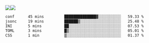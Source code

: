 <div style="display: flex; flex-direction: row;">
<img style="height: auto; width: auto;" class="img" src="https://raw.githubusercontent.com/blazepp/github-stats/master/generated/overview.svg#gh-dark-mode-only" />
<img style="height: auto; width: auto;" class="img" src="https://raw.githubusercontent.com/blazepp/github-stats/master/generated/languages.svg#gh-dark-mode-only" />
</div>

<div style="display: flex; flex-direction: row;">
<!--START_SECTION:waka-->

```txt
conf      45 mins         ██████████████▓░░░░░░░░░░   59.33 %
jsonc     19 mins         ██████▒░░░░░░░░░░░░░░░░░░   25.48 %
INI       5 mins          ██░░░░░░░░░░░░░░░░░░░░░░░   07.53 %
TOML      3 mins          █▒░░░░░░░░░░░░░░░░░░░░░░░   05.01 %
CSS       1 min           ▒░░░░░░░░░░░░░░░░░░░░░░░░   01.37 %
```

<!--END_SECTION:waka-->
</div>

